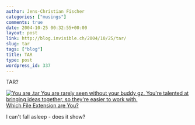 ```yaml
---
author: Jens-Christian Fischer
categories: ["musings"]
comments: true
date: 2004-10-25 00:32:55+00:00
layout: post
link: http://blog.invisible.ch/2004/10/25/tar/
slug: tar
tags: ["blog"]
title: TAR
type: post
wordpress_id: 337
---
```


TAR?

[![You are .tar You are rarely seen without your buddy gz. You're talented at bringing ideas together, so they're easier to work with.](http://www.bbspot.com/Images/News_Features/2004/10/file_extensions/tar.jpg)  
Which File Extension are You?](http://www.bbspot.com/News/2004/10/extension_quiz.php)

I can't fall asleep - does it show?
